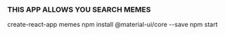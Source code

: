 ### THIS APP ALLOWS YOU SEARCH MEMES

create-react-app memes
npm install @material-ui/core --save
npm start
